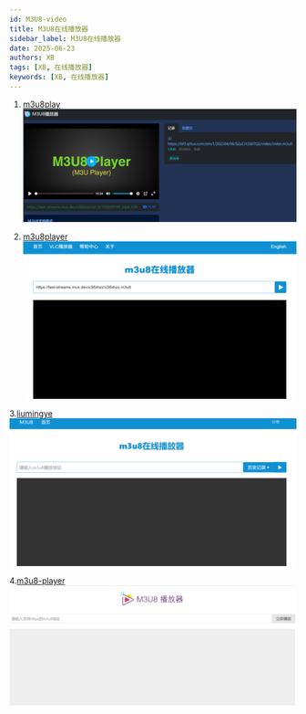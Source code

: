 ```yaml
---
id: M3U8-video
title: M3U8在线播放器
sidebar_label: M3U8在线播放器
date: 2025-06-23
authors: XB
tags: [XB, 在线播放器]
keywords: [XB, 在线播放器]
---
```



1. [m3u8play](https://m3u8play.com/)
![](m3u8.assets/image-m3u8-1.png)


2. [m3u8player](https://m3u8player.org/)
![](m3u8.assets/image-m3u8-2.png)

3.[liumingye](https://tool.liumingye.cn/m3u8/)
![](m3u8.assets/image-m3u8-3.png)

4.[m3u8-player](https://m3u8-player.com/)
![](m3u8.assets/image-m3u8-4.png)



